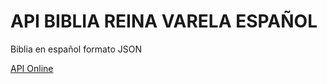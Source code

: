 # API BIBLIA REINA VARELA ESPAÑOL
Biblia en español formato JSON

[API Online](https://trigataro.github.io/Biblia_Reina_Varela_1960/)
